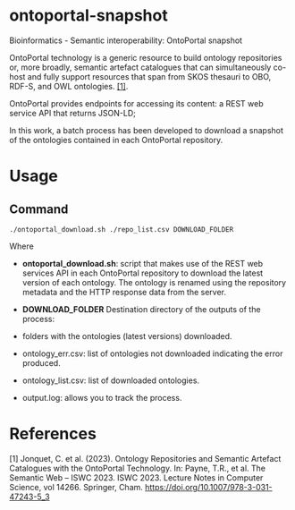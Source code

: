 # ontoportal-snapshot
Bioinformatics - Semantic interoperability: OntoPortal snapshot 

OntoPortal technology is a generic resource to build ontology repositories or, more broadly, semantic artefact catalogues that can simultaneously co-host and fully support resources that span from SKOS thesauri to OBO, RDF-S, and OWL ontologies. [[1]](#1).

OntoPortal provides endpoints for accessing its content: a REST web service API that returns JSON-LD;

In this work, a batch process has been developed to download a snapshot of the ontologies contained in each OntoPortal repository.

# Usage
## Command
`./ontoportal_download.sh ./repo_list.csv DOWNLOAD_FOLDER`

Where

- **ontoportal_download.sh**: script that makes use of the REST web services API in each OntoPortal repository to download the latest version of each ontology. The ontology is renamed using the repository metadata and the HTTP response data from the server. 

- **DOWNLOAD_FOLDER** Destination directory of the outputs of the process:
- folders with the ontologies (latest versions) downloaded.
- ontology_err.csv: list of ontologies not downloaded indicating the error produced.
- ontology_list.csv: list of downloaded ontologies.
- output.log: allows you to track the process.

# References
<a id="1">[1]</a> 
Jonquet, C. et al. (2023). Ontology Repositories and Semantic Artefact Catalogues with the OntoPortal Technology. In: Payne, T.R., et al. The Semantic Web – ISWC 2023. ISWC 2023. Lecture Notes in Computer Science, vol 14266. Springer, Cham. https://doi.org/10.1007/978-3-031-47243-5_3
